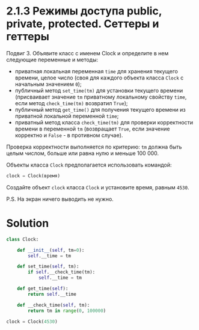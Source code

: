 # 2.1.3 Режимы доступа public, private, protected. Сеттеры и геттеры

Подвиг 3. Объявите класс с именем Clock и определите в нем следующие переменные и методы:

- приватная локальная переменная `time` для хранения текущего времени, целое число (своя для каждого объекта
  класса `Clock` с начальным значением `0`);
- публичный метод `set_time(tm)` для установки текущего времени (присваивает значение `tm` приватному локальному
  свойству `time`, если метод `check_time(tm)` возвратил `True`);
- публичный метод `get_time()` для получения текущего времени из приватной локальной переменной `time`;
- приватный метод класса `check_time(tm)` для проверки корректности времени в переменной `tm` (возвращает `True`, если
  значение корректно и `False` - в противном случае).

Проверка корректности выполняется по критерию: `tm` должна быть целым числом, больше или равна нулю и меньше 100 000.

Объекты класса `Clock` предполагается использовать командой:

```python
clock = Clock(время)
```

Создайте объект `clock` класса `Clock` и установите время, равным `4530`.

P.S. На экран ничего выводить не нужно.

# Solution

```python
class Clock:

    def __init__(self, tm=0):
        self.__time = tm

    def set_time(self, tm):
        if self.__check_time(tm):
            self.__time = tm

    def get_time(self):
        return self.__time

    def __check_time(self, tm):
        return tm in range(0, 100000)

clock = Clock(4530)
```